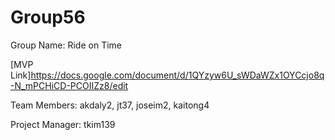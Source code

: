 # Group56

Group Name: Ride on Time

[MVP Link]https://docs.google.com/document/d/1QYzyw6U_sWDaWZx1OYCcjo8q-N_mPCHiCD-PCOIIZz8/edit 

Team Members: akdaly2, jt37, joseim2, kaitong4

Project Manager: tkim139
